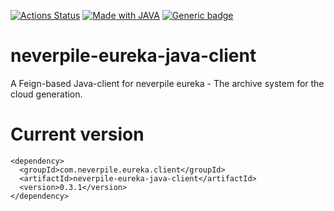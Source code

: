 [![Actions Status](https://github.com/levigo/neverpile-eureka-java-client/workflows/Continuous%20Delivery/badge.svg)](https://github.com/levigo/neverpile-eureka-java-client/actions)
[![Made with JAVA](https://img.shields.io/badge/MADE%20with-JAVA-RED.svg)](#JAVA)
[![Generic badge](https://img.shields.io/badge/current%20version-0.3.1-1abc9c.svg)](https://github.com/levigo/neverpile-eureka-java-client/tree/v0.3.1)

# neverpile-eureka-java-client
A Feign-based Java-client for neverpile eureka - The archive system for the cloud generation.

# Current version

    <dependency>
      <groupId>com.neverpile.eureka.client</groupId>
      <artifactId>neverpile-eureka-java-client</artifactId>
      <version>0.3.1</version>
    </dependency>